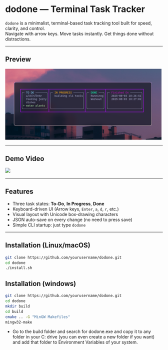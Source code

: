 #  dodone — Terminal Task Tracker

`dodone` is a minimalist, terminal-based task tracking tool built for speed, clarity, and control.  
Navigate with arrow keys. Move tasks instantly. Get things done without distractions.

---

##  Preview

<img src="demo/ss.png" width="500" />

---

##  Demo Video

<img src="demo/demo.gif" width="500" />

---

##  Features

- Three task states: **To-Do**, **In Progress**, **Done**
- Keyboard-driven UI (Arrow keys, `Enter`, `a`, `d`, `r`, etc.)
- Visual layout with Unicode box-drawing characters
- JSON auto-save on every change (no need to press save)
- Simple CLI startup: just type `dodone`

---

##  Installation (Linux/macOS)

```bash
git clone https://github.com/yourusername/dodone.git
cd dodone
./install.sh
```
##  Installation (windows)

```bash
git clone https://github.com/yourusername/dodone.git
cd dodone
mkdir build
cd build
cmake .. -G "MinGW Makefiles"
mingw32-make
```
- Go to the build folder and search for dodone.exe and copy it to any folder in your C: drive (you can even create a new folder if you want) and add that folder to Environment Variables of your system.
